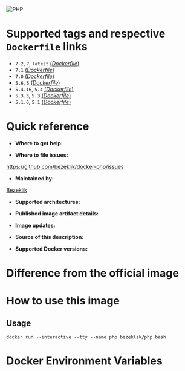 ![PHP](http://php.net/images/logos/php-logo-bigger.png)

# Supported tags and respective `Dockerfile` links

- `7.2`, `7`, `latest` [(*Dockerfile*)]()
- `7.1` [(*Dockerfile*)]()
- `7.0` [(*Dockerfile*)]()
- `5.6`, `5` [(*Dockerfile*)]()
- `5.4.16`, `5.4` [(*Dockerfile*)]()
- `5.3.3`, `5.3` [(*Dockerfile*)]()
- `5.1.6`, `5.1` [(*Dockerfile*)]()

# Quick reference

- **Where to get help:**

- **Where to file issues:**

https://github.com/bezeklik/docker-php/issues

- **Maintained by:**

[Bezeklik](https://github.com/bezeklik/)

- **Supported architectures:**

- **Published image artifact details:**

- **Image updates:**

- **Source of this description:**

- **Supported Docker versions:**

# Difference from the official image

# How to use this image

## Usage

```
docker run --interactive --tty --name php bezeklik/php bash
```

# Docker Environment Variables
